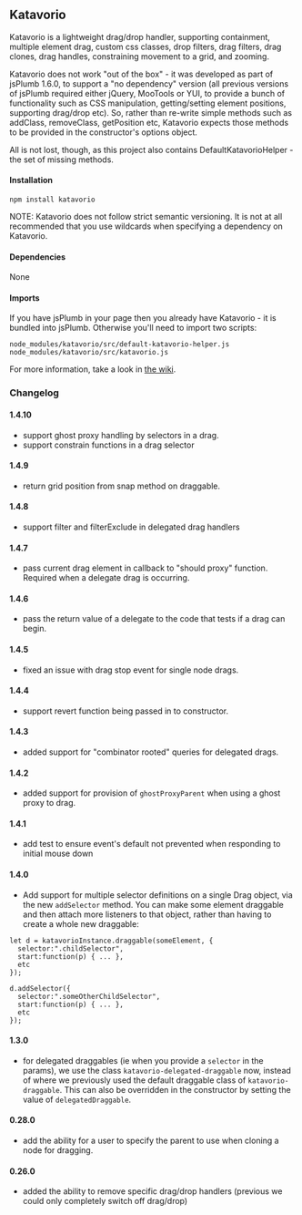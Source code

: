 ## Katavorio


Katavorio is a lightweight drag/drop handler, supporting containment, multiple element drag, custom css classes, 
drop filters, drag filters, drag clones, drag handles, constraining movement to a grid, and zooming.

Katavorio does not work "out of the box" - it was developed as part of jsPlumb 1.6.0, to support a 
"no dependency" version (all previous versions of jsPlumb required either jQuery, MooTools or YUI, to provide a 
bunch of functionality such as CSS manipulation, getting/setting element positions, supporting drag/drop etc). So, 
rather than re-write simple methods such as addClass, removeClass, getPosition etc, Katavorio expects those methods 
to be provided in the constructor's options object.

All is not lost, though, as this project also contains DefaultKatavorioHelper - the set of missing methods.

#### Installation

`npm install katavorio`

NOTE: Katavorio does not follow strict semantic versioning.  It is not at all recommended that you use wildcards when specifying a dependency on Katavorio. 

#### Dependencies

None

#### Imports

If you have jsPlumb in your page then you already have Katavorio - it is bundled into jsPlumb.  Otherwise you'll need
to import two scripts:

```
node_modules/katavorio/src/default-katavorio-helper.js
node_modules/katavorio/src/katavorio.js
```



For more information, take a look in [the wiki](https://github.com/jsplumb/katavorio/wiki).

### Changelog

#### 1.4.10

- support ghost proxy handling by selectors in a drag.
- support constrain functions in a drag selector

#### 1.4.9

- return grid position from snap method on draggable.

#### 1.4.8

- support filter and filterExclude in delegated drag handlers

#### 1.4.7

- pass current drag element in callback to "should proxy" function. Required when a delegate drag is occurring.

#### 1.4.6

- pass the return value of a delegate to the code that tests if a drag can begin.

#### 1.4.5

- fixed an issue with drag stop event for single node drags.

#### 1.4.4

- support revert function being passed in to constructor.

#### 1.4.3

- added support for "combinator rooted" queries for delegated drags.

#### 1.4.2

- added support for provision of `ghostProxyParent` when using a ghost proxy to drag.

#### 1.4.1

- add test to ensure event's default not prevented when responding to initial mouse down

#### 1.4.0

- Add support for multiple selector definitions on a single Drag object, via the new `addSelector` method. You can make some element draggable and then
attach more listeners to that object, rather than having to create a whole new draggable:

```
let d = katavorioInstance.draggable(someElement, {
  selector:".childSelector",
  start:function(p) { ... },
  etc
});

d.addSelector({
  selector:".someOtherChildSelector",
  start:function(p) { ... },
  etc
});
```



#### 1.3.0

- for delegated draggables (ie when you provide a `selector` in the params), we use the class `katavorio-delegated-draggable` now, instead of
where we previously used the default draggable class of `katavorio-draggable`. This can also be overridden in the constructor by setting the
value of `delegatedDraggable`.

#### 0.28.0

- add the ability for a user to specify the parent to use when cloning a node for dragging.

#### 0.26.0

- added the ability to remove specific drag/drop handlers (previous we could only completely switch off drag/drop) 
